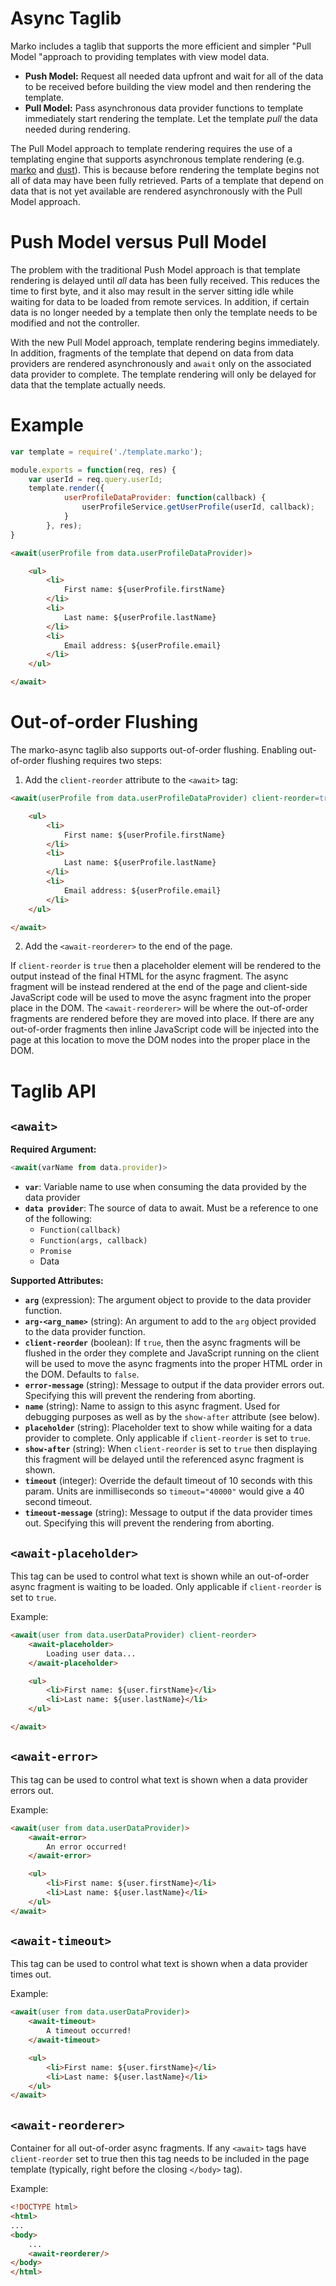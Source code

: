 Async Taglib
=====================

Marko includes a taglib that supports the more efficient and simpler "Pull Model "approach to providing templates with view model data.

* __Push Model:__ Request all needed data upfront and wait for all of the data to be received before building the view model and then rendering the template.
* __Pull Model:__ Pass asynchronous data provider functions to template immediately start rendering the template. Let the template _pull_ the data needed during rendering.

The Pull Model approach to template rendering requires the use of a templating engine that supports asynchronous template rendering (e.g. [marko](https://github.com/marko-js/marko) and [dust](https://github.com/linkedin/dustjs)). This is because before rendering the template begins not all of data may have been fully retrieved. Parts of a template that depend on data that is not yet available are rendered asynchronously with the Pull Model approach.

# Push Model versus Pull Model

The problem with the traditional Push Model approach is that template rendering is delayed until _all_ data has been fully received. This reduces the time to first byte, and it also may result in the server sitting idle while waiting for data to be loaded from remote services. In addition, if certain data is no longer needed by a template then only the template needs to be modified and not the controller.

With the new Pull Model approach, template rendering begins immediately. In addition, fragments of the template that depend on data from data providers are rendered asynchronously and `await` only on the associated data provider to complete. The template rendering will only be delayed for data that the template actually needs.

# Example

```javascript
var template = require('./template.marko');

module.exports = function(req, res) {
    var userId = req.query.userId;
    template.render({
            userProfileDataProvider: function(callback) {
                userProfileService.getUserProfile(userId, callback);
            }
        }, res);
}
```

```html
<await(userProfile from data.userProfileDataProvider)>

    <ul>
        <li>
            First name: ${userProfile.firstName}
        </li>
        <li>
            Last name: ${userProfile.lastName}
        </li>
        <li>
            Email address: ${userProfile.email}
        </li>
    </ul>

</await>
```

# Out-of-order Flushing

The marko-async taglib also supports out-of-order flushing. Enabling out-of-order flushing requires two steps:

1. Add the `client-reorder` attribute to the `<await>` tag:<br>

```html
<await(userProfile from data.userProfileDataProvider) client-reorder=true>

    <ul>
        <li>
            First name: ${userProfile.firstName}
        </li>
        <li>
            Last name: ${userProfile.lastName}
        </li>
        <li>
            Email address: ${userProfile.email}
        </li>
    </ul>

</await>
```

2. Add the `<await-reorderer>` to the end of the page.

If `client-reorder` is `true` then a placeholder element will be rendered to the output instead of the final HTML for the async fragment. The async fragment will be instead rendered at the end of the page and client-side JavaScript code will be used to move the async fragment into the proper place in the DOM. The `<await-reorderer>` will be where the out-of-order fragments are rendered before they are moved into place. If there are any out-of-order fragments then inline JavaScript code will be injected into the page at this location to move the DOM nodes into the proper place in the DOM.

# Taglib API

## `<await>`

**Required Argument:**
```js
<await(varName from data.provider)>
```

* __`var`__: Variable name to use when consuming the data provided by the data provider
* __`data provider`__: The source of data to await. Must be a reference to one of the following:
    - `Function(callback)`
    - `Function(args, callback)`
    - `Promise`
    - Data


**Supported Attributes:**

* __`arg`__ (expression): The argument object to provide to the data provider function.
* __`arg-<arg_name>`__ (string): An argument to add to the `arg` object provided to the data provider function.
* __`client-reorder`__ (boolean): If `true`, then the async fragments will be flushed in the order they complete and JavaScript running on the client will be used to move the async fragments into the proper HTML order in the DOM. Defaults to `false`.
* __`error-message`__ (string): Message to output if the data provider errors out.
Specifying this will prevent the rendering from aborting.
* __`name`__ (string): Name to assign to this async fragment. Used for debugging purposes as well as by the `show-after` attribute (see below).
* __`placeholder`__ (string): Placeholder text to show while waiting for a data provider to complete. Only applicable if `client-reorder` is set to `true`.
* __`show-after`__ (string): When `client-reorder` is set to `true` then displaying this fragment will be delayed until the referenced async fragment is shown.
* __`timeout`__ (integer): Override the default timeout of 10 seconds with this param. Units are inmilliseconds so `timeout="40000"` would give a 40 second timeout.
* __`timeout-message`__ (string): Message to output if the data provider times out. Specifying this will prevent the rendering from aborting.

## `<await-placeholder>`

This tag can be used to control what text is shown while an out-of-order async fragment is waiting to be loaded. Only applicable if `client-reorder` is set to `true`.

Example:

```html
<await(user from data.userDataProvider) client-reorder>
    <await-placeholder>
        Loading user data...
    </await-placeholder>

    <ul>
        <li>First name: ${user.firstName}</li>
        <li>Last name: ${user.lastName}</li>
    </ul>

</await>
```

## `<await-error>`

This tag can be used to control what text is shown when a data provider errors out.

Example:

```html
<await(user from data.userDataProvider)>
    <await-error>
        An error occurred!
    </await-error>

    <ul>
        <li>First name: ${user.firstName}</li>
        <li>Last name: ${user.lastName}</li>
    </ul>
</await>
```

## `<await-timeout>`

This tag can be used to control what text is shown when a data provider times out.

Example:

```html
<await(user from data.userDataProvider)>
    <await-timeout>
        A timeout occurred!
    </await-timeout>

    <ul>
        <li>First name: ${user.firstName}</li>
        <li>Last name: ${user.lastName}</li>
    </ul>
</await>
```

## `<await-reorderer>`

Container for all out-of-order async fragments. If any `<await>` tags have `client-reorder` set to true then this tag needs to be included in the page template (typically, right before the closing `</body>` tag).

Example:

```html
<!DOCTYPE html>
<html>
...
<body>
    ...
    <await-reorderer/>
</body>
</html>
```
